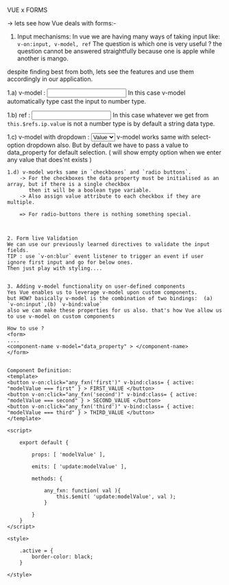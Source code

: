 
 VUE x FORMS 

-> lets see how Vue deals with forms:-
   
   1. Input mechanisms:
   In vue we are having many ways of taking input like: `v-on:input, v-model, ref`
   The question is which one is very useful ?
   the question cannot be answered straightfully because one is apple while another is mango.

   despite finding best from both, lets see the features and use them accordingly in our application.

   1.a) v-model : <input type='number'  v-model='data_property' />
        In this case v-model automatically type cast the input to number type.

   1.b) ref :     <input type='number' ref='ip' />
        In this case whatever we get from `this.$refs.ip.value` is not a number type is by default a string data type.
    
    
   1.c) v-model with dropdown : <select v-model="data_property" >
                                   <option value="val" > Value </option>  
                                </select>
        v-model works same with select-option dropdown also. But by default we have to pass a value to data_property for default selection. ( will show empty option when we enter any value that does'nt exists )
    

    1.d) v-model works same in `checkboxes` and `radio buttons`.
        -> For the checkboxes the data property must be initialised as an array, but if there is a single checkbox
           then it will be a boolean type variable.
        -> Also assign value attribute to each checkbox if they are multiple.

        => For radio-buttons there is nothing something special.
    

    
    2. Form live Validation
    We can use our previously learned directives to validate the input fields.
    TIP : use `v-on:blur` event listener to trigger an event if user ignore first input and go for below ones.
    Then just play with styling....


    3. Adding v-model functionality on user-defined components
    Yes Vue enables us to leverage v-model upon custom components.
    but HOW? basically v-model is the combination of two bindings:  (a) `v-on:input`,(b) `v-bind:value`
    also we can make these properties for us also. that's how Vue allow us to use v-model on custom components

    How to use ? 
    <form>
    ....
    <component-name v-model="data_property" > </component-name>
    </form>


    Component Definition:
    <template>
    <button v-on:click="any_fxn('first')" v-bind:class= { active: "modelValue === first" } > FIRST_VALUE </button>
    <button v-on:click="any_fxn('second')" v-bind:class= { active: "modelValue === second" } > SECOND_VALUE </button>
    <button v-on:click="any_fxn('third')" v-bind:class= { active: "modelValue === third" } > THIRD_VALUE </button>
    </template>

    <script>

        export default {

            props: [ 'modelValue' ],

            emits: [ 'update:modelValue' ],

            methods: {

                any_fxn: function( val ){
                    this.$emit( 'update:modelValue', val );
                }

            }
        }
    </script>

    <style>

        .active = {
            border-color: black;
        }
    
    </style> 

    
